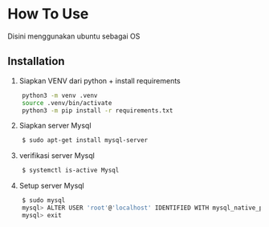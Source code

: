 # How To Use

Disini menggunakan ubuntu sebagai OS


## Installation

1. Siapkan VENV dari python + install requirements
```bash
    python3 -m venv .venv
    source .venv/bin/activate
    python3 -m pip install -r requirements.txt
```
2. Siapkan server Mysql
```bash
    $ sudo apt-get install mysql-server
```
3. verifikasi server Mysql
```bash
    $ systemctl is-active Mysql
```
4. Setup server Mysql
```bash
    $ sudo mysql
    mysql> ALTER USER 'root'@'localhost' IDENTIFIED WITH mysql_native_password by 'my-secret-password';
    mysql> exit
```
